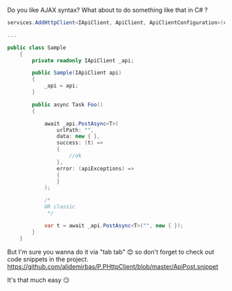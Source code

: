 Do you like AJAX syntax?
What about to do something like that in C# ?

```csharp
services.AddHttpClient<IApiClient, ApiClient, ApiClientConfiguration>(configuration);

...

public class Sample
    {
        private readonly IApiClient _api;

        public Sample(IApiClient api)
        {
            _api = api;
        }

        public async Task Foo()
        {

            await _api.PostAsync<T>(
                urlPath: "",
                data: new { },
                success: (t) =>
                {
                    //ok
                },
                error: (apiExceptions) =>
                {
                }
            );

            /*
            OR classic
             */

            var t = await _api.PostAsync<T>("", new { });
        }
    }
```

But I'm sure you wanna do it via "tab tab" 😊 so don't forget to check out code snippets in the project.
https://github.com/alidemirbas/P.PHttpClient/blob/master/ApiPost.snippet

It's that much easy 😏
